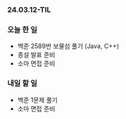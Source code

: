 ### 24.03.12-TIL
### 오늘 한 일 
- 백준 2589번 보물섬 풀기 (Java, C++)
- 종설 발표 준비
- 소마 면접 준비

### 내일 할 일
- 백준 1문제 풀기
- 소마 면접 준비
